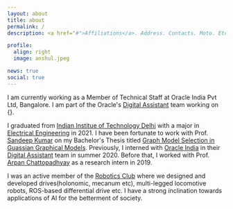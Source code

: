```yaml
---
layout: about
title: about
permalink: /
description: <a href="#">Affiliations</a>. Address. Contacts. Moto. Etc.

profile:
  align: right
  image: anshul.jpeg

news: true
social: true
---
```


I am currently working as a Member of Technical Staff at Oracle India Pvt Ltd, Bangalore. I am part of the Oracle's [Digital Assistant](https://www.oracle.com/in/chatbots/) team working on {}. 

I graduated from [Indian Institue of Technology Delhi](http://www.iitd.ac.in/) with a major in [Electrical Engineering](http://ee.iitd.ernet.in/) in 2021. I have been fortunate to work with Prof. [Sandeep Kumar](https://sites.google.com/view/sandeepkr/) on my Bachelor's Thesis titled [Graph Model Selection in Guassian Graphical Models](https://github.com/anshul3899/thesis). Previously, I interned with [Oracle India](https://www.oracle.com/in/index.html) in their [Digital Assistant](https://www.oracle.com/in/application-development/cloud-services/digital-assistant/) team in summer 2020. Before that, I worked with Prof. [Arpan Chattopadhyay](https://sites.google.com/site/arpanchattop/) as a research intern in 2019. 

I was an active member of the [Robotics Club](http://roboticsclub.iitd.ac.in/) where we designed and developed drives(holonomic, mecanum etc), multi-legged locomotive robots, ROS-based differential drive etc. I have a strong inclination towards applications of AI for the betterment of society.